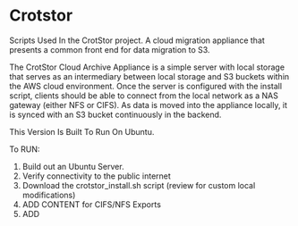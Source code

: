 # Crotstor
Scripts Used In the CrotStor project. A cloud migration appliance that presents a common front end for data migration to S3.

The CrotStor Cloud Archive Appliance is a simple server with local storage that serves as an intermediary between local storage and S3 buckets within the AWS cloud environment.  Once the server is configured with the install script, clients should be able to connect from the local network as a NAS gateway (either NFS or CIFS).  As data is moved into the appliance locally, it is synced with an S3 bucket continuously in the backend.

This Version Is Built To Run On Ubuntu.

To RUN:

1. Build out an Ubuntu Server.
2. Verify connectivity to the public internet
3. Download the crotstor_install.sh script (review for custom local modifications)
4. ADD CONTENT for CIFS/NFS Exports
5. ADD
